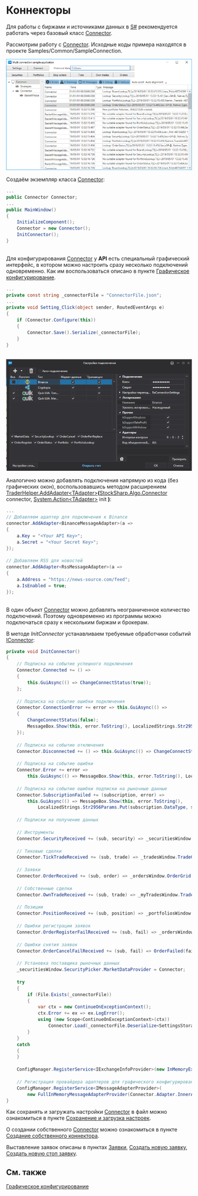 # Коннекторы

Для работы с биржами и источниками данных в [S\#](../api.md) рекомендуется работать через базовый класс [Connector](xref:StockSharp.Algo.Connector).

Рассмотрим работу с [Connector](xref:StockSharp.Algo.Connector). Исходные коды примера находятся в проекте Samples\/Common\/SampleConnection.

![multiconnection main](../../images/multiconnection_main.png)

Создаём экземпляр класса [Connector](xref:StockSharp.Algo.Connector):

```cs
...
public Connector Connector;
...
public MainWindow()
{
    InitializeComponent();
    Connector = new Connector();
    InitConnector();
}
		
```

Для конфигурирования [Connector](xref:StockSharp.Algo.Connector) у **API** есть специальный графический интерфейс, в котором можно настроить сразу несколько подключений одновременно. Как им воспользоваться описано в пункте [Графическое конфигурирование](connectors/graphical_configuration.md). 

```cs
...
private const string _connectorFile = "ConnectorFile.json";
...
private void Setting_Click(object sender, RoutedEventArgs e)
{
    if (Connector.Configure(this))
    {
        Connector.Save().Serialize(_connectorFile);
    }
}
	  				
```

![API GUI ConnectorWindow](../../images/api_gui_connectorwindow.png)

Аналогично можно добавлять подключения напрямую из кода (без графических окон), воспользовавшись методом расширением [TraderHelper.AddAdapter\<TAdapter\>](xref:StockSharp.Algo.TraderHelper.AddAdapter``1(StockSharp.Algo.Connector,System.Action{``0}))**(**[StockSharp.Algo.Connector](xref:StockSharp.Algo.Connector) connector, [System.Action\<TAdapter\>](xref:System.Action`1) init **)**:

```cs
...
// Добавляем адаптер для подключения к Binance
connector.AddAdapter<BinanceMessageAdapter>(a => 
{
    a.Key = "<Your API Key>";
    a.Secret = "<Your Secret Key>";
});

// Добавляем RSS для новостей
connector.AddAdapter<RssMessageAdapter>(a => 
{
    a.Address = "https://news-source.com/feed";
    a.IsEnabled = true;
});
	  				
```

В один объект [Connector](xref:StockSharp.Algo.Connector) можно добавлять неограниченное количество подключений. Поэтому одновременно из программы можно подключаться сразу к нескольким биржам и брокерам.

В методе *InitConnector* устанавливаем требуемые обработчики событий [IConnector](xref:StockSharp.BusinessEntities.IConnector):

```cs
private void InitConnector()
{
    // Подписка на событие успешного подключения
    Connector.Connected += () =>
    {
        this.GuiAsync(() => ChangeConnectStatus(true));
    };
    
    // Подписка на событие ошибки подключения
    Connector.ConnectionError += error => this.GuiAsync(() =>
    {
        ChangeConnectStatus(false);
        MessageBox.Show(this, error.ToString(), LocalizedStrings.Str2959);
    });
    
    // Подписка на событие отключения
    Connector.Disconnected += () => this.GuiAsync(() => ChangeConnectStatus(false));
    
    // Подписка на событие ошибки
    Connector.Error += error =>
        this.GuiAsync(() => MessageBox.Show(this, error.ToString(), LocalizedStrings.Str2955));
    
    // Подписка на событие ошибки подписки на рыночные данные
    Connector.SubscriptionFailed += (subscription, error) =>
        this.GuiAsync(() => MessageBox.Show(this, error.ToString(), 
            LocalizedStrings.Str2956Params.Put(subscription.DataType, subscription.SecurityId)));
    
    // Подписки на получение данных
    
    // Инструменты
    Connector.SecurityReceived += (sub, security) => _securitiesWindow.SecurityPicker.Securities.Add(security);
    
    // Тиковые сделки
    Connector.TickTradeReceived += (sub, trade) => _tradesWindow.TradeGrid.Trades.TryAdd(trade);
    
    // Заявки
    Connector.OrderReceived += (sub, order) => _ordersWindow.OrderGrid.Orders.TryAdd(order);
    
    // Собственные сделки
    Connector.OwnTradeReceived += (sub, trade) => _myTradesWindow.TradeGrid.Trades.TryAdd(trade);
    
    // Позиции
    Connector.PositionReceived += (sub, position) => _portfoliosWindow.PortfolioGrid.Positions.TryAdd(position);

    // Ошибки регистрации заявок
    Connector.OrderRegisterFailReceived += (sub, fail) => _ordersWindow.OrderGrid.AddRegistrationFail(fail);
    
    // Ошибки снятия заявок
    Connector.OrderCancelFailReceived += (sub, fail) => OrderFailed(fail);
    
    // Установка поставщика рыночных данных
    _securitiesWindow.SecurityPicker.MarketDataProvider = Connector;
    
    try
    {
        if (File.Exists(_connectorFile))
        {
            var ctx = new ContinueOnExceptionContext();
            ctx.Error += ex => ex.LogError();
            using (new Scope<ContinueOnExceptionContext>(ctx))
                Connector.Load(_connectorFile.Deserialize<SettingsStorage>());
        }
    }
    catch
    {
    }
    
    ConfigManager.RegisterService<IExchangeInfoProvider>(new InMemoryExchangeInfoProvider());
    
    // Регистрация провайдера адаптеров для графического конфигурирования
    ConfigManager.RegisterService<IMessageAdapterProvider>(
        new FullInMemoryMessageAdapterProvider(Connector.Adapter.InnerAdapters));
}
```

Как сохранять и загружать настройки [Connector](xref:StockSharp.Algo.Connector) в файл можно ознакомиться в пункте [Сохранение и загрузка настроек](connectors/save_and_load_settings.md).

О создании собственного [Connector](xref:StockSharp.Algo.Connector) можно ознакомиться в пункте [Создание собственного коннектора](connectors/creating_own_connector.md).

Выставление заявок описаны в пунктах [Заявки](orders_management.md), [Создать новую заявку](orders_management/create_new_order.md), [Создать новую стоп заявку](orders_management/create_new_stop_order.md). 

## См. также

[Графическое конфигурирование](connectors/graphical_configuration.md)